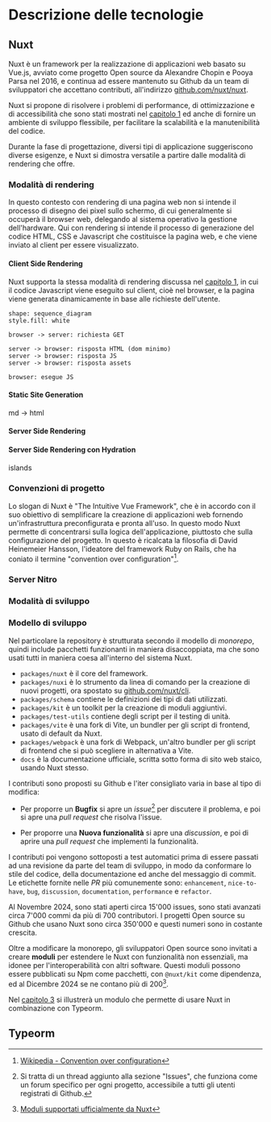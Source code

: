 # Descrizione delle tecnologie

## Nuxt

Nuxt è un framework per la realizzazione di applicazioni web basato su Vue.js, avviato come progetto Open source da Alexandre Chopin e Pooya Parsa nel 2016, e continua ad essere mantenuto su Github da un team di sviluppatori che accettano contributi, all'indirizzo [github.com/nuxt/nuxt](https://github.com/nuxt/nuxt).

Nuxt si propone di risolvere i problemi di performance, di ottimizzazione e di accessibilità che sono stati mostrati nel [capitolo 1](#ritorno-al-server-side-rendering) ed anche di fornire un ambiente di sviluppo flessibile, per facilitare la scalabilità e la manutenibilità del codice.

Durante la fase di progettazione, diversi tipi di applicazione suggeriscono diverse esigenze, e Nuxt si dimostra versatile a partire dalle modalità di rendering che offre.

### Modalità di rendering

In questo contesto con rendering di una pagina web non si intende il processo di disegno dei pixel sullo schermo, di cui generalmente si occuperà il browser web, delegando al sistema operativo la gestione dell'hardware. Qui con rendering si intende il processo di generazione del codice HTML, CSS e Javascript che costituisce la pagina web, e che viene inviato al client per essere visualizzato.


#### Client Side Rendering

Nuxt supporta la stessa modalità di rendering discussa nel [capitolo 1](#vue.js), in cui il codice Javascript viene eseguito sul client, cioè nel browser, e la pagina viene generata dinamicamente in base alle richieste dell'utente.

```d2 {height=8cm}
shape: sequence_diagram
style.fill: white

browser -> server: richiesta GET

server -> browser: risposta HTML (dom minimo)
server -> browser: risposta JS
server -> browser: risposta assets

browser: esegue JS
```

#### Static Site Generation
md -> html

#### Server Side Rendering

#### Server Side Rendering con Hydration

islands

### Convenzioni di progetto

Lo slogan di Nuxt è "The Intuitive Vue Framework", che è in accordo con il suo obiettivo di semplificare la creazione di applicazioni web fornendo un'infrastruttura preconfigurata e pronta all'uso. In questo modo Nuxt permette di concentrarsi sulla logica dell'applicazione, piuttosto che sulla configurazione del progetto. In questo è ricalcata la filosofia di David Heinemeier Hansson, l'ideatore del framework Ruby on Rails, che ha coniato il termine "convention over configuration"[^convention-over-configuration].

[^convention-over-configuration]: [Wikipedia - Convention over configuration](https://en.wikipedia.org/wiki/Convention_over_configuration)

### Server Nitro

### Modalità di sviluppo

### Modello di sviluppo

Nel particolare la repository è strutturata secondo il modello di *monorepo*, quindi include pacchetti funzionanti in maniera disaccoppiata, ma che sono usati tutti in maniera coesa all'interno del sistema Nuxt.

- `packages/nuxt` è il core del framework.
- `packages/nuxi` è lo strumento da linea di comando per la creazione di nuovi progetti, ora spostato su [github.com/nuxt/cli](github.com/nuxt/cli).
- `packages/schema` contiene le definizioni dei tipi di dati utilizzati.
- `packages/kit` è un toolkit per la creazione di moduli aggiuntivi.
- `packages/test-utils` contiene degli script per il testing di unità.
- `packages/vite` è una fork di Vite, un bundler per gli script di frontend, usato di default da Nuxt.
- `packages/webpack` è una fork di Webpack, un'altro bundler per gli script di frontend che si può scegliere in alternativa a Vite.
- `docs` è la documentazione ufficiale, scritta sotto forma di sito web staico, usando Nuxt stesso.

I contributi sono proposti su Github e l'iter consigliato varia in base al tipo di modifica:

- Per proporre un **Bugfix** si apre un *issue*[^github-issue] per discutere il problema, e poi si apre una *pull request* che risolva l'issue.

- Per proporre una **Nuova funzionalità** si apre una *discussion*, e poi di aprire una *pull request* che implementi la funzionalità.

[^github-issue]: Si tratta di un thread aggiunto alla sezione "Issues", che funziona come un forum specifico per ogni progetto, accessibile a tutti gli utenti registrati di Github.

I contributi poi vengono sottoposti a test automatici prima di essere passati ad una revisione da parte del team di sviluppo, in modo da conformare lo stile del codice, della documentazione ed anche del messaggio di commit. Le etichette fornite nelle *PR* più comunemente sono: `enhancement`, `nice-to-have`, `bug`, `discussion`, `documentation`, `performance` e `refactor`.

Al Novembre 2024, sono stati aperti circa 15'000 issues, sono stati avanzati circa 7'000 commi da più di 700 contributori. I progetti Open source su Github che usano Nuxt sono circa 350'000 e questi numeri sono in costante crescita.

Oltre a modificare la monorepo, gli sviluppatori Open source sono invitati a creare **moduli** per estendere le Nuxt con funzionalità non essenziali, ma idonee per l'interoperabilità con altri software. Questi moduli possono essere pubblicati su Npm come pacchetti, con `@nuxt/kit` come dipendenza, ed al Dicembre 2024 se ne contano più di 200[^moduli-nuxt].

Nel [capitolo 3](#soluzioni-di-design) si illustrerà un modulo che permette di usare Nuxt in combinazione con Typeorm.


[^moduli-nuxt]: [Moduli supportati ufficialmente da Nuxt](https://nuxt.com/modules)



## Typeorm


